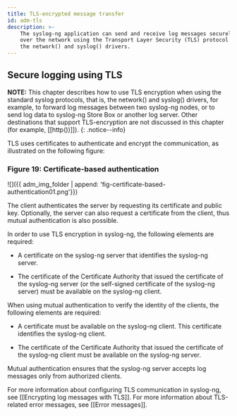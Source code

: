 ```yaml
---
title: TLS-encrypted message transfer
id: adm-tls
description: >-
    The syslog-ng application can send and receive log messages securely
    over the network using the Transport Layer Security (TLS) protocol using
    the network() and syslog() drivers.
---
```


## Secure logging using TLS

**NOTE:** This chapter describes how to use TLS encryption when using the
standard syslog protocols, that is, the network() and syslog() drivers,
for example, to forward log messages between two syslog-ng nodes, or to
send log data to syslog-ng Store Box or another log server. Other
destinations that support TLS-encryption are not discussed in this
chapter (for example, [[http())]]).
{: .notice--info}

TLS uses certificates to authenticate and encrypt the communication, as
illustrated on the following figure:

### Figure 19: Certificate-based authentication

![]({{ adm_img_folder | append: 'fig-certificate-based-authentication01.png'}})

The client authenticates the server by requesting its certificate and
public key. Optionally, the server can also request a certificate from
the client, thus mutual authentication is also possible.

In order to use TLS encryption in syslog-ng, the following elements are
required:

- A certificate on the syslog-ng server that identifies the syslog-ng
    server.

- The certificate of the Certificate Authority that issued the
    certificate of the syslog-ng server (or the self-signed certificate
    of the syslog-ng server) must be available on the syslog-ng client.

When using mutual authentication to verify the identity of the clients,
the following elements are required:

- A certificate must be available on the syslog-ng client. This
    certificate identifies the syslog-ng client.

- The certificate of the Certificate Authority that issued the
    certificate of the syslog-ng client must be available on the
    syslog-ng server.

Mutual authentication ensures that the syslog-ng server accepts log
messages only from authorized clients.

For more information about configuring TLS communication in syslog-ng,
see [[Encrypting log messages with TLS]].
For more information about TLS-related error messages, see
[[Error messages]].
